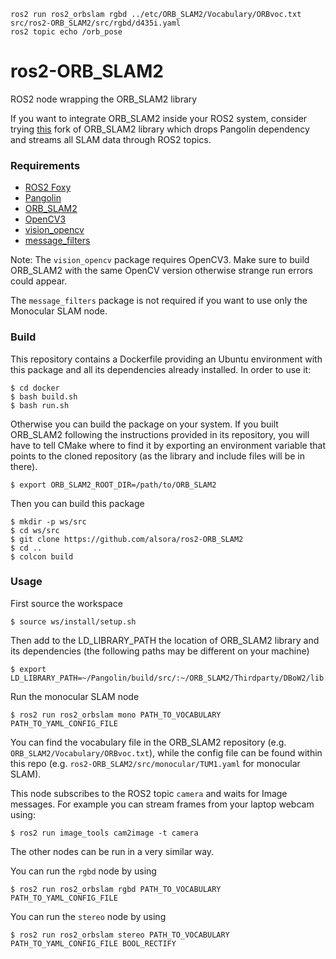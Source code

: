 ```
ros2 run ros2_orbslam rgbd ../etc/ORB_SLAM2/Vocabulary/ORBvoc.txt src/ros2-ORB_SLAM2/src/rgbd/d435i.yaml
ros2 topic echo /orb_pose
```

# ros2-ORB_SLAM2
ROS2 node wrapping the ORB_SLAM2 library

If you want to integrate ORB_SLAM2 inside your ROS2 system, consider trying [this](https://github.com/alsora/ORB_SLAM2) fork of ORB_SLAM2 library which drops Pangolin dependency and streams all SLAM data through ROS2 topics.

### Requirements

 - [ROS2 Foxy](https://github.com/ros2/ros2/wiki/Installation)
 - [Pangolin](https://github.com/stevenlovegrove/Pangolin)
 - [ORB_SLAM2](https://github.com/raulmur/ORB_SLAM2)
 - [OpenCV3](https://docs.opencv.org/3.0-beta/doc/tutorials/introduction/linux_install/linux_install.html)
 - [vision_opencv](https://github.com/ros-perception/vision_opencv/tree/ros2)
 - [message_filters](https://github.com/ros2/message_filters)

Note: The `vision_opencv` package requires OpenCV3. Make sure to build ORB_SLAM2 with the same OpenCV version otherwise strange run errors could appear.

The `message_filters` package is not required if you want to use only the Monocular SLAM node. 


### Build

This repository contains a Dockerfile providing an Ubuntu environment with this package and all its dependencies already installed.
In order to use it:

    $ cd docker
    $ bash build.sh
    $ bash run.sh

Otherwise you can build the package on your system.
If you built ORB_SLAM2 following the instructions provided in its repository, you will have to tell CMake where to find it by exporting an environment variable that points to the cloned repository (as the library and include files will be in there).

    $ export ORB_SLAM2_ROOT_DIR=/path/to/ORB_SLAM2

Then you can build this package

    $ mkdir -p ws/src
    $ cd ws/src
    $ git clone https://github.com/alsora/ros2-ORB_SLAM2
    $ cd ..
    $ colcon build

### Usage

First source the workspace

    $ source ws/install/setup.sh

Then add to the LD_LIBRARY_PATH the location of ORB_SLAM2 library and its dependencies (the following paths may be different on your machine)

    $ export LD_LIBRARY_PATH=~/Pangolin/build/src/:~/ORB_SLAM2/Thirdparty/DBoW2/lib:~/ORB_SLAM2/Thirdparty/g2o/lib:~/ORB_SLAM2/lib:$LD_LIBRARY_PATH

Run the monocular SLAM node

    $ ros2 run ros2_orbslam mono PATH_TO_VOCABULARY PATH_TO_YAML_CONFIG_FILE

You can find the vocabulary file in the ORB_SLAM2 repository (e.g. `ORB_SLAM2/Vocabulary/ORBvoc.txt`), while the config file can be found within this repo (e.g. `ros2-ORB_SLAM2/src/monocular/TUM1.yaml` for monocular SLAM).

This node subscribes to the ROS2 topic `camera` and waits for Image messages.
For example you can stream frames from your laptop webcam using:

    $ ros2 run image_tools cam2image -t camera

The other nodes can be run in a very similar way.

You can run the `rgbd` node by using 

    $ ros2 run ros2_orbslam rgbd PATH_TO_VOCABULARY PATH_TO_YAML_CONFIG_FILE

You can run the `stereo` node by using 

    $ ros2 run ros2_orbslam stereo PATH_TO_VOCABULARY PATH_TO_YAML_CONFIG_FILE BOOL_RECTIFY
